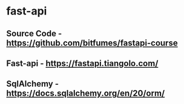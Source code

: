 # fast-api
## Source Code  - https://github.com/bitfumes/fastapi-course
## Fast-api - https://fastapi.tiangolo.com/
## SqlAlchemy - https://docs.sqlalchemy.org/en/20/orm/
